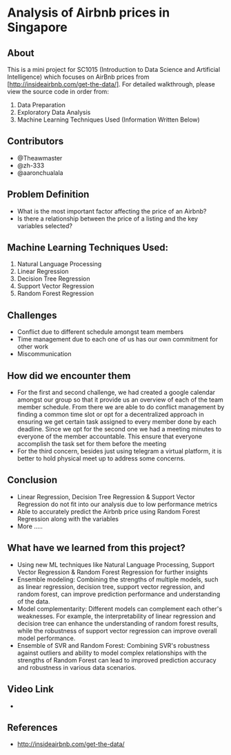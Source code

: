 # Analysis of Airbnb prices in Singapore

## About

This is a mini project for SC1015 (Introduction to Data Science and Artificial Intelligence) which focuses on AirBnb prices from [http://insideairbnb.com/get-the-data/]. For detailed walkthrough, please view the source code in order from:

1. Data Preparation
2. Exploratory Data Analysis
3. Machine Learning Techniques Used (Information Written Below)

## Contributors     

- @Theawmaster 
- @zh-333 
- @aaronchualala 

## Problem Definition

- What is the most important factor affecting the price of an Airbnb?
- Is there a relationship between the price of a listing and the key variables selected?

## Machine Learning Techniques Used:

1. Natural Language Processing
2. Linear Regression
3. Decision Tree Regression
4. Support Vector Regression
5. Random Forest Regression

## Challenges
- Conflict due to different schedule amongst team members
- Time management due to each one of us has our own commitment for other work
- Miscommunication

## How did we encounter them
- For the first and second challenge, we had created a google calendar amongst our group so that it provide us an overview of each of the team member schedule. From there we are able to do conflict management by finding a common time slot or opt for a decentralized approach in ensuring we get certain task assigned to every member done by each deadline. Since we opt for the second one we had a meeting minutes to everyone of the member accountable. This ensure that everyone accomplish the task set for them before the meeting
- For the third concern, besides just using telegram a virtual platform, it is better to hold physical meet up to address some concerns.

## Conclusion

- Linear Regression, Decision Tree Regression & Support Vector Regression do not fit into our analysis due to low performance metrics
- Able to accurately predict the Airbnb price using Random Forest Regression along with the variables
- More .....

## What have we learned from this project?

- Using new ML techniques like Natural Language Processing, Support Vector Regression & Random Forest Regression for further insights
- Ensemble modeling: Combining the strengths of multiple models, such as linear regression, decision tree, support vector regression, and random forest, can improve prediction performance and understanding of the data.
- Model complementarity: Different models can complement each other's weaknesses. For example, the interpretability of linear regression and decision tree can enhance the understanding of random forest results, while the robustness of support vector regression can improve overall model performance.
- Ensemble of SVR and Random Forest: Combining SVR's robustness against outliers and ability to model complex relationships with the strengths of Random Forest can lead to improved prediction accuracy and robustness in various data scenarios.

## Video Link
- 

## References

- http://insideairbnb.com/get-the-data/
